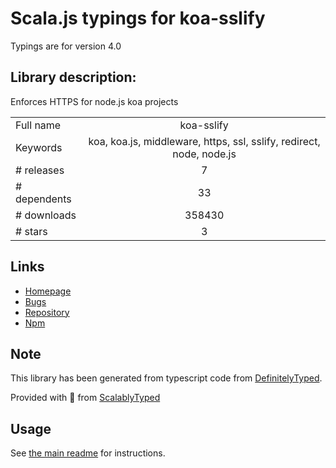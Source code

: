 
# Scala.js typings for koa-sslify

Typings are for version 4.0

## Library description:
Enforces HTTPS for node.js koa projects

|                    |                 |
| ------------------ | :-------------: |
| Full name          | koa-sslify |
| Keywords           | koa, koa.js, middleware, https, ssl, sslify, redirect, node, node.js |
| # releases         | 7 |
| # dependents       | 33 |
| # downloads        | 358430 |
| # stars            | 3 |

## Links
- [Homepage](https://github.com/turboMaCk/koa-sslify#readme)
- [Bugs](https://github.com/turboMaCk/koa-sslify/issues)
- [Repository](https://github.com/turboMaCk/koa-sslify)
- [Npm](https://www.npmjs.com/package/koa-sslify)
    


## Note
This library has been generated from typescript code from [DefinitelyTyped](https://definitelytyped.org).

Provided with :purple_heart: from [ScalablyTyped](https://github.com/oyvindberg/ScalablyTyped)

## Usage
See [the main readme](../../readme.md) for instructions.


